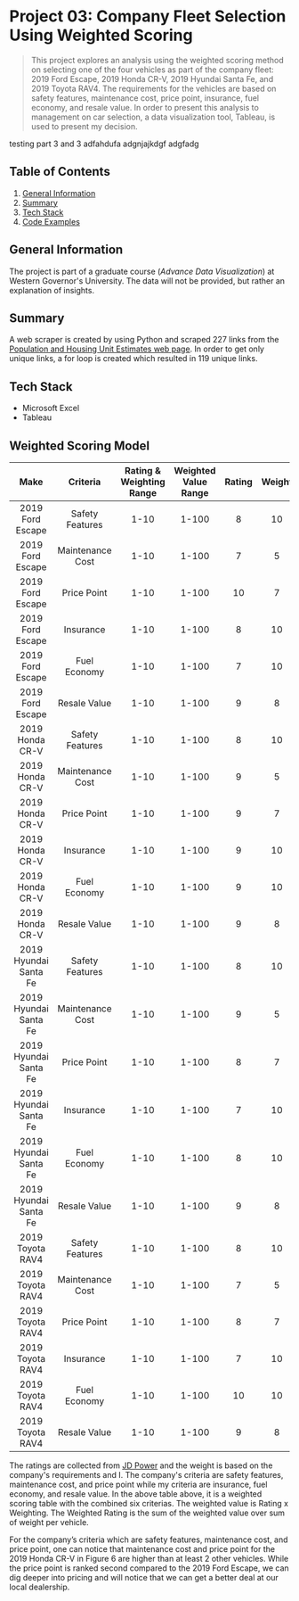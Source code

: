 # Project 03: Company Fleet Selection Using Weighted Scoring
> This project explores an analysis using the weighted scoring method on selecting one of the four vehicles as part of the company fleet: 2019 Ford Escape, 2019 Honda CR-V, 2019 Hyundai Santa Fe, and 2019 Toyota RAV4. The requirements for the vehicles are based on safety features, maintenance cost, price point, insurance, fuel economy, and resale value. In order to present this analysis to management on car selection, a data visualization tool, Tableau, is used to present my decision.


testing part 3 and 3
adfahdufa
adgnjajkdgf
adgfadg


Table of Contents
---
1. [General Information](#general-information)
2. [Summary](#summary)
3. [Tech Stack](#tech-stack)
4. [Code Examples](#code-examples)

<a name="https://github.com/sangtvo/US-Census-Bureau-Web-Scraper#general-information"/>
<a name="https://github.com/sangtvo/US-Census-Bureau-Web-Scraper#summary"/>
<a name="https://github.com/sangtvo/US-Census-Bureau-Web-Scraper#tech-stack"/>
<a name="https://github.com/sangtvo/US-Census-Bureau-Web-Scraper#code-examples"/>

General Information
---
The project is part of a graduate course (_Advance Data Visualization_) at Western Governor's University. The data will not be provided, but rather an explanation of insights. 

Summary
---
A web scraper is created by using Python and scraped 227 links from the [Population and Housing Unit Estimates web page](https://www.census.gov/programs-surveys/popest.html). In order to get only unique links, a for loop is created which resulted in 119 unique links.

Tech Stack
---
* Microsoft Excel
* Tableau

Weighted Scoring Model
---

Make | Criteria | Rating & Weighting Range | Weighted Value Range | Rating | Weight | Weighted Value | Weighted Rating
:-------------------------:|:-------------------------:|:-------------------------:|:-------------------------:|:-------------------------:|:-------------------------:|:-------------------------:|:-------------------------:
2019 Ford Escape | Safety Features | 1-10 | 1-100 | 8 | 10 | 80 | 8.14
2019 Ford Escape |	Maintenance Cost|	1-10|	1-100|	7	|5|	35|	8.14
2019 Ford Escape|	Price Point|	1-10|	1-100|	10	|7	|70|	8.14
2019 Ford Escape|	Insurance|	1-10|	1-100|	8	|10	|80|	8.14
2019 Ford Escape|	Fuel Economy|	1-10|	1-100	|7	|10	|70	|8.14
2019 Ford Escape|	Resale Value|	1-10|	1-100|	9|	8|	72	|8.14
2019 Honda CR-V|	Safety Features|	1-10|	1-100|	8|	10	|80|	8.8
2019 Honda CR-V	|Maintenance Cost|	1-10|	1-100	|9	|5	|45	|8.8
2019 Honda CR-V	|Price Point|	1-10|	1-100|	9|	7|	63	|8.8
2019 Honda CR-V	|Insurance|	1-10|	1-100	|9	|10	|90	|8.8
2019 Honda CR-V	|Fuel Economy|	1-10|	1-100	|9	|10	|90|	8.8
2019 Honda CR-V	|Resale Value|	1-10|	1-100	|9|	8	|72|	8.8
2019 Hyundai Santa Fe|	Safety Features|	1-10|	1-100|	8	|10	|80	|8.06
2019 Hyundai Santa Fe	|Maintenance Cost|	1-10|	1-100|	9|	5	|45	|8.06
2019 Hyundai Santa Fe|	Price Point|	1-10|	1-100	|8	|7	|56	|8.06
2019 Hyundai Santa Fe|	Insurance|	1-10|	1-100	|7	|10	|70	|8.06
2019 Hyundai Santa Fe|	Fuel Economy|	1-10|	1-100	|8|	10	|80	|8.06
2019 Hyundai Santa Fe|	Resale Value	|1-10|	1-100|	9	|8|	72	|8.06
2019 Toyota RAV4|	Safety Features|	1-10	|1-100	|8	|10	|80	|8.26
2019 Toyota RAV4|	Maintenance Cost	|1-10	|1-100|	7	|5	|35	|8.26
2019 Toyota RAV4|	Price Point	|1-10	|1-100|	8|	7|	56	|8.26
2019 Toyota RAV4|	Insurance	|1-10	|1-100|	7	|10	|70	|8.26
2019 Toyota RAV4|	Fuel Economy	|1-10|	1-100|	10	|10	|100|	8.26
2019 Toyota RAV4|	Resale Value	|1-10	|1-100	|9	|8	|72	|8.26

The ratings are collected from [JD Power](https://www.jdpower.com/) and the weight is based on the company's requirements and I. The company's criteria are safety features, maintenance cost, and price point while my criteria are insurance, fuel economy, and resale value. In the above table above, it is a weighted scoring table with the combined six criterias. The weighted value is Rating x Weighting. The Weighted Rating is the sum of the weighted value over sum of weight per vehicle. 

For the company’s criteria which are safety features, maintenance cost, and price point, one can notice that maintenance cost and price point for the 2019 Honda CR-V in Figure 6 are higher than at least 2 other vehicles. While the price point is ranked second compared to the 2019 Ford Escape, we can dig deeper into pricing and will notice that we can get a better deal at our local dealership.